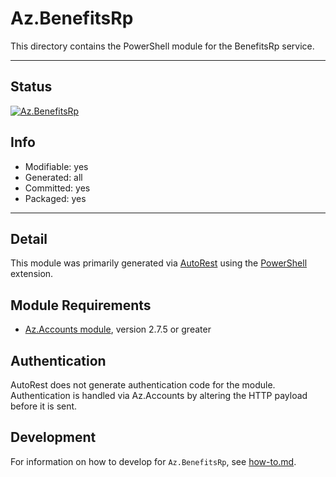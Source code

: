 <!-- region Generated -->
# Az.BenefitsRp
This directory contains the PowerShell module for the BenefitsRp service.

---
## Status
[![Az.BenefitsRp](https://img.shields.io/powershellgallery/v/Az.BenefitsRp.svg?style=flat-square&label=Az.BenefitsRp "Az.BenefitsRp")](https://www.powershellgallery.com/packages/Az.BenefitsRp/)

## Info
- Modifiable: yes
- Generated: all
- Committed: yes
- Packaged: yes

---
## Detail
This module was primarily generated via [AutoRest](https://github.com/Azure/autorest) using the [PowerShell](https://github.com/Azure/autorest.powershell) extension.

## Module Requirements
- [Az.Accounts module](https://www.powershellgallery.com/packages/Az.Accounts/), version 2.7.5 or greater

## Authentication
AutoRest does not generate authentication code for the module. Authentication is handled via Az.Accounts by altering the HTTP payload before it is sent.

## Development
For information on how to develop for `Az.BenefitsRp`, see [how-to.md](how-to.md).
<!-- endregion -->
